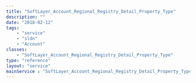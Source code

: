 ```yaml
---
title: "SoftLayer_Account_Regional_Registry_Detail_Property_Type"
description: ""
date: "2018-02-12"
tags:
    - "service"
    - "sldn"
    - "Account"
classes:
    - "SoftLayer_Account_Regional_Registry_Detail_Property_Type"
type: "reference"
layout: "service"
mainService : "SoftLayer_Account_Regional_Registry_Detail_Property_Type"
---
```

